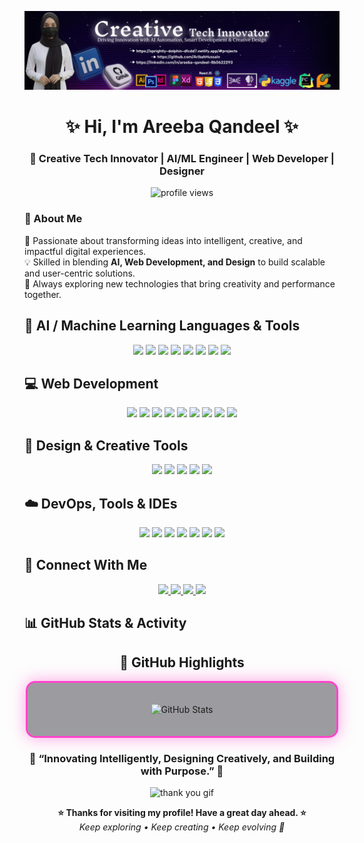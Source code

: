 ![logo](https://github.com/AribahHussain/AribahHussain/blob/main/Banner.png)
<h1 align="center">✨ Hi, I'm Areeba Qandeel ✨</h1>
<h3 align="center">🚀 Creative Tech Innovator | AI/ML Engineer | Web Developer | Designer</h3>

<p align="center">
  <img src="https://komarev.com/ghpvc/?username=AribahHussain&label=Profile%20Views&color=ff69b4&style=for-the-badge" alt="profile views" />
</p>



### 💫 About Me
🌟 Passionate about transforming ideas into intelligent, creative, and impactful digital experiences.  
💡 Skilled in blending **AI, Web Development, and Design** to build scalable and user-centric solutions.  
🎯 Always exploring new technologies that bring creativity and performance together.



## 🧠 AI / Machine Learning Languages & Tools
<p align="center">
  <img src="https://img.shields.io/badge/Python-3776AB?style=for-the-badge&logo=python&logoColor=white"/>
  <img src="https://img.shields.io/badge/TensorFlow-FF6F00?style=for-the-badge&logo=tensorflow&logoColor=white"/>
  <img src="https://img.shields.io/badge/PyTorch-EE4C2C?style=for-the-badge&logo=pytorch&logoColor=white"/>
  <img src="https://img.shields.io/badge/Scikit--learn-F7931E?style=for-the-badge&logo=scikit-learn&logoColor=white"/>
  <img src="https://img.shields.io/badge/OpenCV-5C3EE8?style=for-the-badge&logo=opencv&logoColor=white"/>
  <img src="https://img.shields.io/badge/Streamlit-FF4B4B?style=for-the-badge&logo=streamlit&logoColor=white"/>
  <img src="https://img.shields.io/badge/Numpy-013243?style=for-the-badge&logo=numpy&logoColor=white"/>
  <img src="https://img.shields.io/badge/Pandas-150458?style=for-the-badge&logo=pandas&logoColor=white"/>
</p>



## 💻 Web Development 
<p align="center">
  <img src="https://img.shields.io/badge/HTML5-E34F26?style=for-the-badge&logo=html5&logoColor=white"/>
  <img src="https://img.shields.io/badge/CSS3-1572B6?style=for-the-badge&logo=css3&logoColor=white"/>
  <img src="https://img.shields.io/badge/JavaScript-F7DF1E?style=for-the-badge&logo=javascript&logoColor=black"/>
  <img src="https://img.shields.io/badge/React-20232A?style=for-the-badge&logo=react&logoColor=61DAFB"/>
  <img src="https://img.shields.io/badge/Tailwind_CSS-38B2AC?style=for-the-badge&logo=tailwind-css&logoColor=white"/>
  <img src="https://img.shields.io/badge/Bootstrap-7952B3?style=for-the-badge&logo=bootstrap&logoColor=white"/>
  <img src="https://img.shields.io/badge/Flask-000000?style=for-the-badge&logo=flask&logoColor=white"/>
  <img src="https://img.shields.io/badge/Firebase-FFCA28?style=for-the-badge&logo=firebase&logoColor=black"/>
  <img src="https://img.shields.io/badge/MySQL-4479A1?style=for-the-badge&logo=mysql&logoColor=white"/>
</p>


## 🎨 Design & Creative Tools
<p align="center">
  <img src="https://img.shields.io/badge/Adobe%20Illustrator-FF9A00?style=for-the-badge&logo=adobe%20illustrator&logoColor=white"/>
  <img src="https://img.shields.io/badge/Adobe%20Photoshop-31A8FF?style=for-the-badge&logo=adobe%20photoshop&logoColor=white"/>
  <img src="https://img.shields.io/badge/Figma-F24E1E?style=for-the-badge&logo=figma&logoColor=white"/>
  <img src="https://img.shields.io/badge/Canva-00C4CC?style=for-the-badge&logo=canva&logoColor=white"/>
  <img src="https://img.shields.io/badge/Adobe%20XD-FF61F6?style=for-the-badge&logo=adobe%20xd&logoColor=white"/>
</p>



## ☁️ DevOps, Tools & IDEs
<p align="center">
  <img src="https://img.shields.io/badge/AWS-232F3E?style=for-the-badge&logo=amazon-aws&logoColor=white"/>
  <img src="https://img.shields.io/badge/Docker-2496ED?style=for-the-badge&logo=docker&logoColor=white"/>
  <img src="https://img.shields.io/badge/Linux-FCC624?style=for-the-badge&logo=linux&logoColor=black"/>
  <img src="https://img.shields.io/badge/Git-F05032?style=for-the-badge&logo=git&logoColor=white"/>
  <img src="https://img.shields.io/badge/GitHub-000000?style=for-the-badge&logo=github&logoColor=white"/>
  <img src="https://img.shields.io/badge/VS%20Code-0078D4?style=for-the-badge&logo=visual-studio-code&logoColor=white"/>
  <img src="https://img.shields.io/badge/Postman-FF6C37?style=for-the-badge&logo=postman&logoColor=white"/>
</p>



## 🌟 Connect With Me
<p align="center">
  <a href="https://github.com/AribahHussain" target="blank">
    <img src="https://img.shields.io/badge/GitHub-000000?style=for-the-badge&logo=github&logoColor=white" />
  </a>
  <a href="https://linkedin.com/in/areeba-qandeel-8b0622293" target="blank">
    <img src="https://img.shields.io/badge/LinkedIn-0077B5?style=for-the-badge&logo=linkedin&logoColor=white" />
  </a>
  <a href="https://sprightly-dolphin-dfcdd7.netlify.app/" target="blank">
    <img src="https://img.shields.io/badge/Portfolio-ff69b4?style=for-the-badge&logo=About.me&logoColor=white" />
  </a>
  <a href="https://www.behance.net/areebahhussain" target="_blank">
  <img src="https://img.shields.io/badge/Portfolio-ff69b4?style=for-the-badge&logo=behance&logoColor=1769FF" />
</a>
</p>



## 📊 GitHub Stats & Activity

<h2 align="center">🌟 GitHub Highlights</h2>

<div align="center" style="
  border: 3px solid #ff44cc;
  border-radius: 15px;
  padding: 20px;
  width: 90%;
  margin: auto;
  box-shadow: 0 0 25px rgba(255, 68, 204, 0.5);
  background: rgba(10,10,20,0.4);
">
  <p align="center">
    <img src="https://github-readme-stats.vercel.app/api?username=AribahHussain&show_icons=true&theme=radical&count_private=true&include_all_commits=true" width="48%" alt="GitHub Stats"/>
  </p>
</div>



<h3 align="center">💫 “Innovating Intelligently, Designing Creatively, and Building with Purpose.” 💫</h3>

<p align="center">
  <img src="https://i.pinimg.com/236x/90/e8/ff/90e8ff78f7bef8490e0ab9cb5b83ee0f.jpg" width="200" alt="thank you gif">
</p>

<p align="center">
  <b>⭐ Thanks for visiting my profile! Have a great day ahead. ⭐</b><br>
  <i>Keep exploring • Keep creating • Keep evolving 🚀</i>
</p>
